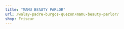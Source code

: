 ```yaml
---
title: "MAMU BEAUTY PARLOR"
url: /walay-padre-burgos-quezon/mamu-beauty-parlor/
shop: Friseur
---
```

